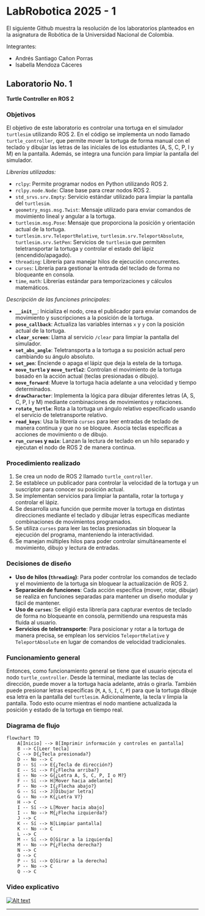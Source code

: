 # LabRobotica 2025 - 1
El siguiente Github muestra la resolución de los laboratorios planteados en la asignatura de Robótica de la Universidad Nacional de Colombia.

Integrantes:
- Andrés Santiago Cañon Porras
- Isabella Mendoza Cáceres

## Laboratorio No. 1
**Turtle Controller en ROS 2**

### Objetivos
El objetivo de este laboratorio es controlar una tortuga en el simulador `turtlesim` utilizando ROS 2. En el código se implementa un nodo llamado `turtle_controller`, que permite mover la tortuga de forma manual con el teclado y dibujar las letras de las iniciales de los estudiantes (A, S, C, P, I y M) en la pantalla. Además, se integra una función para limpiar la pantalla del simulador.

*Librerías utilizadas:*
- `rclpy`: Permite programar nodos en Python utilizando ROS 2.
- `rclpy.node.Node`: Clase base para crear nodos ROS 2.
- `std_srvs.srv.Empty`: Servicio estándar utilizado para limpiar la pantalla del `turtlesim`.
- `geometry_msgs.msg.Twist`: Mensaje utilizado para enviar comandos de movimiento lineal y angular a la tortuga.
- `turtlesim.msg.Pose`: Mensaje que proporciona la posición y orientación actual de la tortuga.
- `turtlesim.srv.TeleportRelative`, `turtlesim.srv.TeleportAbsolute`, `turtlesim.srv.SetPen`: Servicios de `turtlesim` que permiten teletransportar la tortuga y controlar el estado del lápiz (encendido/apagado).
- `threading`: Librería para manejar hilos de ejecución concurrentes.
- `curses`: Librería para gestionar la entrada del teclado de forma no bloqueante en consola.
- `time`, `math`: Librerías estándar para temporizaciones y cálculos matemáticos.

*Descripción de las funciones principales:*
- **`__init__`**: Inicializa el nodo, crea el publicador para enviar comandos de movimiento y suscripciones a la posición de la tortuga.
- **`pose_callback`**: Actualiza las variables internas `x` y `y` con la posición actual de la tortuga.
- **`clear_screen`**: Llama al servicio `/clear` para limpiar la pantalla del simulador.
- **`set_abs_angle`**: Teletransporta a la tortuga a su posición actual pero cambiando su ángulo absoluto.
- **`set_pen`**: Enciende o apaga el lápiz que deja la estela de la tortuga.
- **`move_turtle` y `move_turtle2`**: Controlan el movimiento de la tortuga basado en la acción actual (teclas presionadas o dibujo).
- **`move_forward`**: Mueve la tortuga hacia adelante a una velocidad y tiempo determinados.
- **`drawCharacter`**: Implementa la lógica para dibujar diferentes letras (A, S, C, P, I y M)  mediante combinaciones de movimientos y rotaciones.
- **`rotate_turtle`**: Rota a la tortuga un ángulo relativo especificado usando el servicio de teletransporte relativo.
- **`read_keys`**: Usa la librería `curses` para leer entradas de teclado de manera continua y que no se bloquee. Asocia teclas específicas a acciones de movimiento o de dibujo.
- **`run_curses` y `main`**: Lanzan la lectura de teclado en un hilo separado y ejecutan el nodo de ROS 2 de manera continua.

### Procedimiento realizado
1. Se crea un nodo de ROS 2 llamado `turtle_controller`.
2. Se establece un publicador para controlar la velocidad de la tortuga y un suscriptor para conocer su posición actual.
3. Se implementan servicios para limpiar la pantalla, rotar la tortuga y controlar el lápiz.
4. Se desarrolla una función que permite mover la tortuga en distintas direcciones mediante el teclado y dibujar letras específicas mediante combinaciones de movimientos programados.
5. Se utiliza `curses` para leer las teclas presionadas sin bloquear la ejecución del programa, manteniendo la interactividad.
6. Se manejan múltiples hilos para poder controlar simultáneamente el movimiento, dibujo y lectura de entradas.

### Decisiones de diseño
- **Uso de hilos (`threading`)**: Para poder controlar los comandos de teclado y el movimiento de la tortuga sin bloquear la actualización de ROS 2.
- **Separación de funciones**: Cada acción específica (mover, rotar, dibujar) se realiza en funciones separadas para mantener un diseño modular y fácil de mantener.
- **Uso de `curses`**: Se eligió esta librería para capturar eventos de teclado de forma no bloqueante en consola, permitiendo una respuesta más fluida al usuario.
- **Servicios de teletransporte**: Para posicionar y rotar a la tortuga de manera precisa, se emplean los servicios `TeleportRelative` y `TeleportAbsolute` en lugar de comandos de velocidad tradicionales.

### Funcionamiento general
Entonces, como funcionamiento general se tiene que el usuario ejecuta el nodo `turtle_controller`. Desde la terminal, mediante las teclas de dirección, puede mover a la tortuga hacia adelante, atrás o girarla. También puede presionar letras específicas (`M`, `A`, `S`, `I`, `C`, `P`) para que la tortuga dibuje esa letra en la pantalla del `turtlesim`. Adicionalmente, la tecla `V` limpia la pantalla. Todo esto ocurre mientras el nodo mantiene actualizada la posición y estado de la tortuga en tiempo real.


### Diagrama de flujo

```mermaid
flowchart TD
    A[Inicio] --> B[Imprimir información y controles en pantalla]
    B --> C[Leer tecla]
    C --> D{¿Tecla presionada?}
    D -- No --> C
    D -- Sí --> E{¿Tecla de dirección?}
    E -- Sí --> F{¿Flecha arriba?}
    E -- No --> G{¿Letra A, S, C, P, I o M?}
    F -- Sí --> H[Mover hacia adelante]
    F -- No --> I{¿Flecha abajo?}
    G -- Sí --> J[Dibujar letra]
    G -- No --> K{¿Letra V?}
    H --> C
    I -- Sí --> L[Mover hacia abajo]
    I -- No --> M{¿Flecha izquierda?}
    J --> C
    K -- Sí --> N[Limpiar pantalla]
    K -- No --> C
    L --> C
    M -- Sí --> O[Girar a la izquierda]
    M -- No --> P{¿Flecha derecha?}
    N --> C
    O --> C
    P -- Sí --> Q[Girar a la derecha]
    P -- No --> C
    Q --> C
```
### Video explicativo

[![Alt text](https://img.youtube.com/vi/YuSUkn7wwos/0.jpg)](https://www.youtube.com/watch?v=YuSUkn7wwos)


---
